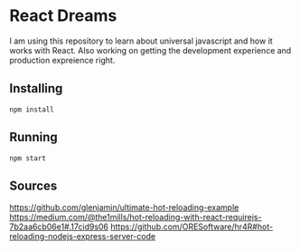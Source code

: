 # React Dreams
I am using this repository to learn about universal javascript and how it works
with React. Also working on getting the development experience and production
expreience right.

## Installing
```
npm install
```

## Running

```
npm start
```

## Sources
https://github.com/glenjamin/ultimate-hot-reloading-example
https://medium.com/@the1mills/hot-reloading-with-react-requirejs-7b2aa6cb06e1#.17cid9s06
https://github.com/ORESoftware/hr4R#hot-reloading-nodejs-express-server-code